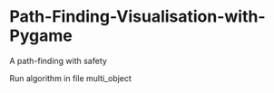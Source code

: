 # Path-Finding-Visualisation-with-Pygame
A path-finding with safety

Run algorithm in file multi_object
